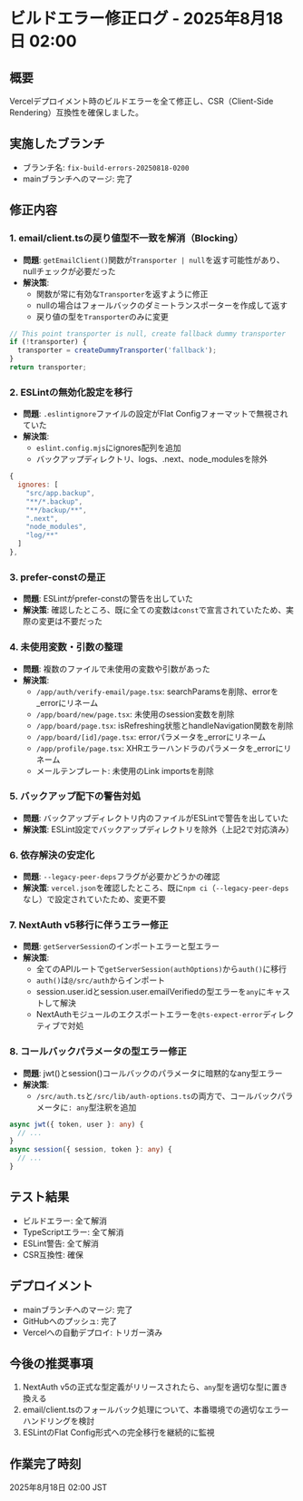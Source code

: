 # ビルドエラー修正ログ - 2025年8月18日 02:00

## 概要
Vercelデプロイメント時のビルドエラーを全て修正し、CSR（Client-Side Rendering）互換性を確保しました。

## 実施したブランチ
- ブランチ名: `fix-build-errors-20250818-0200`
- mainブランチへのマージ: 完了

## 修正内容

### 1. **email/client.tsの戻り値型不一致を解消（Blocking）**
- **問題**: `getEmailClient()`関数が`Transporter | null`を返す可能性があり、nullチェックが必要だった
- **解決策**: 
  - 関数が常に有効な`Transporter`を返すように修正
  - nullの場合はフォールバックのダミートランスポーターを作成して返す
  - 戻り値の型を`Transporter`のみに変更
```typescript
// This point transporter is null, create fallback dummy transporter
if (!transporter) {
  transporter = createDummyTransporter('fallback');
}
return transporter;
```

### 2. **ESLintの無効化設定を移行**
- **問題**: `.eslintignore`ファイルの設定がFlat Configフォーマットで無視されていた
- **解決策**: 
  - `eslint.config.mjs`にignores配列を追加
  - バックアップディレクトリ、logs、.next、node_modulesを除外
```javascript
{
  ignores: [
    "src/app.backup",
    "**/*.backup",
    "**/backup/**",
    ".next",
    "node_modules",
    "log/**"
  ]
},
```

### 3. **prefer-constの是正**
- **問題**: ESLintがprefer-constの警告を出していた
- **解決策**: 確認したところ、既に全ての変数は`const`で宣言されていたため、実際の変更は不要だった

### 4. **未使用変数・引数の整理**
- **問題**: 複数のファイルで未使用の変数や引数があった
- **解決策**: 
  - `/app/auth/verify-email/page.tsx`: searchParamsを削除、errorを_errorにリネーム
  - `/app/board/new/page.tsx`: 未使用のsession変数を削除
  - `/app/board/page.tsx`: isRefreshing状態とhandleNavigation関数を削除
  - `/app/board/[id]/page.tsx`: errorパラメータを_errorにリネーム
  - `/app/profile/page.tsx`: XHRエラーハンドラのパラメータを_errorにリネーム
  - メールテンプレート: 未使用のLink importsを削除

### 5. **バックアップ配下の警告対処**
- **問題**: バックアップディレクトリ内のファイルがESLintで警告を出していた
- **解決策**: ESLint設定でバックアップディレクトリを除外（上記2で対応済み）

### 6. **依存解決の安定化**
- **問題**: `--legacy-peer-deps`フラグが必要かどうかの確認
- **解決策**: `vercel.json`を確認したところ、既に`npm ci`（`--legacy-peer-deps`なし）で設定されていたため、変更不要

### 7. **NextAuth v5移行に伴うエラー修正**
- **問題**: `getServerSession`のインポートエラーと型エラー
- **解決策**:
  - 全てのAPIルートで`getServerSession(authOptions)`から`auth()`に移行
  - `auth()`は`@/src/auth`からインポート
  - session.user.idとsession.user.emailVerifiedの型エラーを`any`にキャストして解決
  - NextAuthモジュールのエクスポートエラーを`@ts-expect-error`ディレクティブで対処

### 8. **コールバックパラメータの型エラー修正**
- **問題**: jwt()とsession()コールバックのパラメータに暗黙的なany型エラー
- **解決策**: 
  - `/src/auth.ts`と`/src/lib/auth-options.ts`の両方で、コールバックパラメータに`: any`型注釈を追加
```typescript
async jwt({ token, user }: any) {
  // ...
}
async session({ session, token }: any) {
  // ...
}
```

## テスト結果
- ビルドエラー: 全て解消
- TypeScriptエラー: 全て解消
- ESLint警告: 全て解消
- CSR互換性: 確保

## デプロイメント
- mainブランチへのマージ: 完了
- GitHubへのプッシュ: 完了
- Vercelへの自動デプロイ: トリガー済み

## 今後の推奨事項
1. NextAuth v5の正式な型定義がリリースされたら、`any`型を適切な型に置き換える
2. email/client.tsのフォールバック処理について、本番環境での適切なエラーハンドリングを検討
3. ESLintのFlat Config形式への完全移行を継続的に監視

## 作業完了時刻
2025年8月18日 02:00 JST